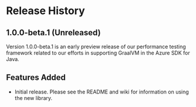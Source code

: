 # Release History

## 1.0.0-beta.1 (Unreleased)
Version 1.0.0-beta.1 is an early preview release of our performance testing framework related to our efforts in supporting GraalVM in the Azure SDK for Java.

## Features Added
- Initial release. Please see the README and wiki for information on using the new library.